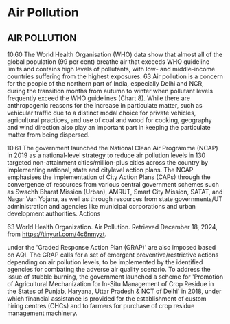 # Air Pollution

## AIR POLLUTION

10.60  The World Health Organisation (WHO) data show that almost all of the global population (99 per cent) breathe air that exceeds WHO guideline limits and contains high levels of pollutants, with low- and middle-income countries suffering from the highest exposures. 63   Air pollution is a concern for the people of the northern part of India, especially Delhi and NCR, during the transition months from autumn to winter when pollutant levels frequently exceed the WHO guidelines (Chart 8). While there are anthropogenic reasons for the increase in particulate matter, such as vehicular traffic due to a distinct modal choice for private vehicles, agricultural practices, and use of coal and wood for cooking, geography and wind direction also play an important part in keeping the particulate matter from being dispersed.

<!-- image -->

10.61  The government launched the National Clean Air Programme (NCAP) in 2019 as a national-level strategy to reduce air pollution levels in 130 targeted non-attainment cities/million-plus cities across the country by implementing national, state and citylevel action plans. The NCAP emphasises the implementation of City Action Plans (CAPs) through the convergence of resources from various central government schemes such as Swachh Bharat Mission (Urban), AMRUT, Smart City Mission, SATAT, and Nagar Van Yojana, as well as through resources from state governments/UT administration and agencies like municipal corporations and urban development authorities. Actions

63  World Health Organization. Air Pollution. Retrieved December 18, 2024, from https://tinyurl.com/4c6nmyzt.

under  the  'Graded  Response  Action  Plan  (GRAP)'  are  also  imposed  based  on  AQI. The GRAP calls for a set of emergent preventive/restrictive actions depending on air pollution levels, to be implemented by the identified agencies for combating the adverse air quality scenario. To address the issue of stubble burning, the government launched a scheme for 'Promotion of Agricultural Mechanization for In-Situ Management of Crop Residue in the States of Punjab, Haryana, Uttar Pradesh &amp; NCT of Delhi' in 2018, under which financial assistance is provided for the establishment of custom hiring centres (CHCs) and to farmers for purchase of crop residue management machinery.